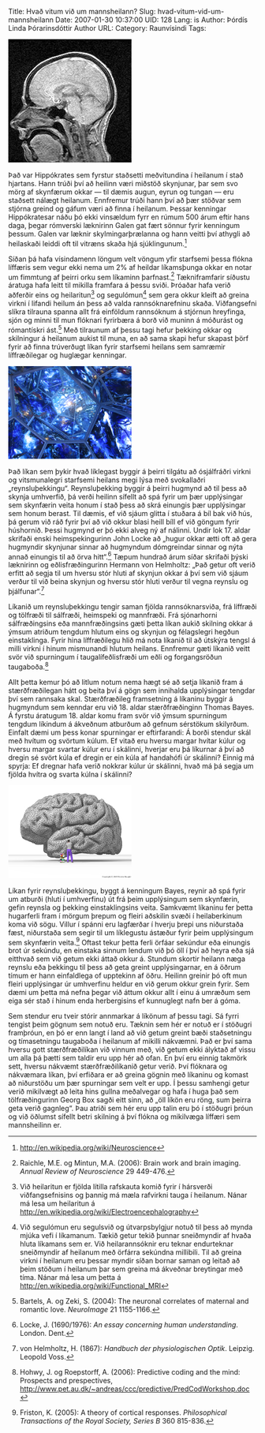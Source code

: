 Title: Hvað vitum við um mannsheilann?
Slug: hvad-vitum-vid-um-mannsheilann
Date: 2007-01-30 10:37:00
UID: 128
Lang: is
Author: Þórdís Linda Þórarinsdóttir
Author URL: 
Category: Raunvísindi
Tags: 

![Mannsheilinn - sneiðmynd](278.jpg)

Það var Hippókrates sem fyrstur staðsetti meðvitundina í heilanum í stað hjartans. Hann trúði því að heilinn væri miðstöð skynjunar, þar sem svo mörg af skynfærum okkar — til dæmis augun, eyrun og tungan — eru staðsett nálægt heilanum. Ennfremur trúði hann því að þær stöðvar sem stjórna greind og gáfum væri að finna í heilanum. Þessar kenningar Hippókratesar náðu þó ekki vinsældum fyrr en rúmum 500 árum eftir hans daga, þegar rómverski læknirinn Galen gat fært sönnur fyrir kenningum þessum. Galen var læknir skylmingarþrælanna og hann veitti því athygli að heilaskaði leiddi oft til vitræns skaða hjá sjúklingunum.[^1]

Síðan þá hafa vísindamenn löngum velt vöngum yfir starfsemi þessa flókna líffæris sem vegur ekki nema um 2% af heildar líkamsþunga okkar en notar um fimmtung af þeirri orku sem líkaminn þarfnast.[^2] Tækniframfarir síðustu áratuga hafa leitt til mikilla framfara á þessu sviði. Þróaðar hafa verið aðferðir eins og heilaritun[^3] og segulómun[^4] sem gera okkur kleift að greina virkni í lifandi heilum án þess að valda rannsóknarefninu skaða. Viðfangsefni slíkra tilrauna spanna allt frá einföldum rannsóknum á stjórnun hreyfinga, sjón og minni til mun flóknari fyrirbæra á borð við muninn á móðurást og rómantískri ást.[^5] Með tilraunum af þessu tagi hefur þekking okkar og skilningur á heilanum aukist til muna, en að sama skapi hefur skapast þörf fyrir að finna trúverðugt líkan fyrir starfsemi heilans sem samræmir líffræðilegar og huglægar kenningar. 

![Margræð mynd](279.jpg)

Það líkan sem þykir hvað líklegast byggir á þeirri tilgátu að ósjálfráðri virkni og vitsmunalegri starfsemi heilans megi lýsa með svokallaðri „reynsluþekkingu“. Reynsluþekking byggir á þeirri hugmynd að til þess að skynja umhverfið, þá verði heilinn sífellt að spá fyrir um þær upplýsingar sem skynfærin veita honum í stað þess að skrá einungis þær upplýsingar sem honum berast. Til dæmis, ef við sjáum glitta í stuðara á bíl bak við hús, þá gerum við ráð fyrir því að við okkur blasi heill bíll ef við göngum fyrir húshornið. Þessi hugmynd er þó ekki alveg ný af nálinni. Undir lok 17. aldar skrifaði enski heimspekingurinn John Locke að „hugur okkar ætti oft að gera hugmyndir skynjunar sinnar að hugmyndum dómgreindar sinnar og nýta annað einungis til að örva hitt“.[^6] Tæpum hundrað árum síðar skrifaði þýski læknirinn og eðlisfræðingurinn Hermann von Helmholtz: „Það getur oft verið erfitt að segja til um hversu stór hluti af skynjun okkar á því sem við sjáum verður til við beina skynjun og hversu stór hluti verður til vegna reynslu og þjálfunar“.[^7]

Líkanið um reynsluþekkingu tengir saman fjölda rannsóknarsviða, frá líffræði og tölfræði til sálfræði, heimspeki og mannfræði. Frá sjónarhorni sálfræðingsins eða mannfræðingsins gæti þetta líkan aukið skilning okkar á ýmsum atriðum tengdum hlutum eins og skynjun og félagslegri hegðun einstaklinga. Fyrir hina líffræðilegu hlið má nota líkanið til að útskýra tengsl á milli virkni í hinum mismunandi hlutum heilans. Ennfremur gæti líkanið veitt svör við spurningum í taugalífeðlisfræði um eðli og forgangsröðun taugaboða.[^8]

Allt þetta kemur þó að litlum notum nema hægt sé að setja líkanið fram á stærðfræðilegan hátt og beita því á gögn sem innihalda upplýsingar tengdar því sem rannsaka skal. Stærðfræðileg framsetning á líkaninu byggir á hugmyndum sem kenndar eru við 18. aldar stærðfræðinginn Thomas Bayes. Á fyrstu áratugum 18. aldar komu fram svör við ýmsum spurningum tengdum líkindum á ákveðnum atburðum að gefnum sérstökum skilyrðum. Einfalt dæmi um þess konar spurningar er eftirfarandi: Á borði stendur skál með hvítum og svörtum kúlum. Ef vitað eru hversu margar hvítar kúlur og hversu margar svartar kúlur eru í skálinni, hverjar eru þá líkurnar á því að dregin sé svört kúla ef dregin er ein kúla af handahófi úr skálinni? Einnig má spyrja: Ef dregnar hafa verið nokkrar kúlur úr skálinni, hvað má þá segja um fjölda hvítra og svarta kúlna í skálinni?   

![Mannsheilinn - tölvugrafík](277.jpg)

Líkan fyrir reynsluþekkingu, byggt á kenningum Bayes, reynir að spá fyrir um atburði (hluti í umhverfinu) út frá þeim upplýsingum sem skynfærin, gefin reynsla og þekking einstaklingsins veita. Samkvæmt líkaninu fer þetta hugarferli fram í mörgum þrepum og fleiri aðskilin svæði í heilaberkinum koma við sögu. Villur í spánni eru lagfærðar í hverju þrepi uns niðurstaða fæst, niðurstaða sem segir til um líklegustu ástæður fyrir þeim upplýsingum sem skynfærin veita.[^9] Oftast tekur þetta ferli örfáar sekúndur eða einungis brot úr sekúndu, en einstaka sinnum lendum við þó öll í því að heyra eða sjá eitthvað sem við getum ekki áttað okkur á. Stundum skortir heilann næga reynslu eða þekkingu til þess að geta greint upplýsingarnar, en á öðrum tímum er hann einfaldlega of upptekinn af öðru. Heilinn greinir þó oft mun fleiri upplýsingar úr umhverfinu heldur en við gerum okkur grein fyrir. Sem dæmi um þetta má nefna þegar við áttum okkur allt í einu á umræðum sem eiga sér stað í hinum enda herbergisins ef kunnuglegt nafn ber á góma. 

Sem stendur eru tveir stórir annmarkar á líkönum af þessu tagi. Sá fyrri tengist þeim gögnum sem notuð eru. Tæknin sem hér er notuð er í stöðugri framþróun, en þó er enn langt í land að við getum greint bæði staðsetningu og tímasetningu taugaboða í heilanum af mikilli nákvæmni. Það er því sama hversu gott stærðfræðilíkan við vinnum með, við getum ekki ályktað af vissu um alla þá þætti sem taldir eru upp hér að ofan. En því eru einnig takmörk sett, hversu nákvæmt stærðfræðilíkanið getur verið. Því flóknara og nákvæmara líkan, því erfiðara er að greina gögnin með líkaninu og komast að niðurstöðu um þær spurningar sem velt er upp. Í þessu samhengi getur verið mikilvægt að leita hins gullna meðalvegar og hafa í huga það sem tölfræðingurinn Georg Box sagði eitt sinn, að „öll líkön eru röng, sum þeirra geta verið gagnleg“. Þau atriði sem hér eru upp talin eru þó í stöðugri þróun og við öðlumst sífellt betri skilning á því flókna og mikilvæga líffæri sem mannsheilinn er. 

[^1]: http://en.wikipedia.org/wiki/Neuroscience

[^2]: Raichle, M.E. og Mintun, M.A. (2006): Brain work and brain imaging. _Annual Review of Neuroscience_ 29 449-476.

[^3]: Við heilaritun er fjölda lítilla rafskauta komið fyrir í hársverði viðfangsefnisins og þannig má mæla rafvirkni tauga í heilanum. Nánar má lesa um heilaritun á http://en.wikipedia.org/wiki/Electroencephalography

[^4]: Við segulómun eru segulsvið og útvarpsbylgjur notuð til þess að mynda mjúka vefi í líkamanum. Tækið getur tekið þunnar sneiðmyndir af hvaða hluta líkamans sem er. Við heilarannsóknir eru teknar endurteknar sneiðmyndir af heilanum með örfárra sekúndna millibili. Til að greina virkni í heilanum eru þessar myndir síðan bornar saman og leitað að þeim stöðum í heilanum þar sem greina má ákveðnar breytingar með tíma. Nánar má lesa um þetta á http://en.wikipedia.org/wiki/Functional_MRI

[^5]: Bartels, A. og Zeki, S. (2004): The neuronal correlates of maternal and romantic love. _NeuroImage_ 21 1155-1166.

[^6]: Locke, J. (1690/1976): _An essay concerning human understanding_. London. Dent. 

[^7]: von Helmholtz, H. (1867): _Handbuch der physiologischen Optik_. Leipzig. Leopold Voss. 

[^8]: Hohwy, J. og Roepstorff, A. (2006): Predictive coding and the mind: Prospects and prespectives, http://www.pet.au.dk/~andreas/ccc/predictive/PredCodWorkshop.doc

[^9]: Friston, K. (2005): A theory of cortical responses. _Philosophical Transactions of the Royal Society, Series B_ 360 815-836.

